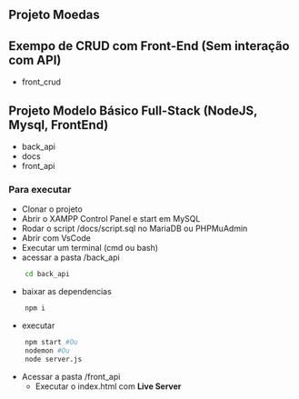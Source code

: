 ## Projeto Moedas
## Exempo de CRUD com Front-End (Sem interação com API)
- front_crud
## Projeto Modelo Básico Full-Stack (NodeJS, Mysql, FrontEnd)
- back_api
- docs
- front_api
### Para executar
- Clonar o projeto
- Abrir o XAMPP Control Panel e start em MySQL
- Rodar o script /docs/script.sql no MariaDB ou PHPMuAdmin
- Abrir com VsCode
- Executar um terminal (cmd ou bash)
- acessar a pasta /back_api
```bash
    cd back_api
```
- baixar as dependencias
```bash
    npm i
```
- executar
```bash
    npm start #Ou
    nodemon #Ou
    node server.js
```
- Acessar a pasta /front_api
    - Executar o index.html com **Live Server**

